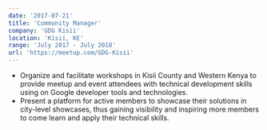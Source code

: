 ```yaml
---
date: '2017-07-21'
title: 'Community Manager'
company: 'GDG Kisii'
location: 'Kisii, KE'
range: 'July 2017 - July 2018'
url: 'https://meetup.com/GDG-Kisii'
---
```


- Organize and facilitate workshops in Kisii County and Western Kenya to provide meetup and event attendees with technical development skills using on Google developer tools and technologies.
- Present a platform for active members to showcase their solutions in city-level showcases, thus gaining visibility and inspiring more members to come learn and apply their technical skills.
